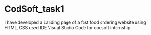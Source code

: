 # CodSoft_task1
I have developed a Landing page of a fast food ordering website using HTML, CSS used IDE Visual Studio Code for codsoft internship
